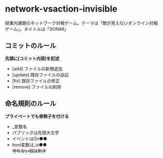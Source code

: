 # network-vsaction-invisible
授業内課題のネットワーク対戦ゲーム。テーマは「敵が見えないオンライン対戦ゲーム」。タイトルは「SONAR」  

## コミットのルール  
__先頭に[コミット内容]を記述__  
  * [add] ファイルの新規追加  
  * [update] 既存ファイルの追記  
  * [fix] 既存ファイルの修正  
  * [remove] ファイルの削除  

## 命名規則のルール  
__プライベートでも修飾子を付ける__  
  * _変数名  
  * パブリックは先頭大文字  
  * イベントはOn●●  
  * bool変数は_is●●  
  ~~守れない奴は刺す~~  
